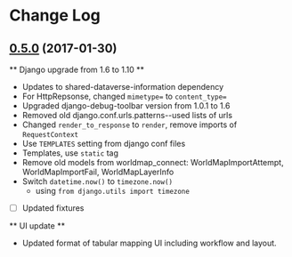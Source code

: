 # Change Log

## [0.5.0](https://github.com/iqss/geoconnect) (2017-01-30)

** Django upgrade from 1.6 to 1.10 **

- Updates to shared-dataverse-information dependency
- For HttpRepsonse, changed ```mimetype=``` to ```content_type=```
- Upgraded django-debug-toolbar version from 1.0.1 to 1.6
- Removed old django.conf.urls.patterns--used lists of urls
- Changed ```render_to_response``` to ```render```, remove imports of ```RequestContext```
- Use ```TEMPLATES``` setting from django conf files
- Templates, use ```static``` tag
- Remove old models from worldmap_connect: WorldMapImportAttempt, WorldMapImportFail, WorldMapLayerInfo
- Switch ```datetime.now()``` to ```timezone.now()```
    - using ```from django.utils import timezone```

- [ ] Updated fixtures

** UI update **

- Updated format of tabular mapping UI including workflow and layout.
